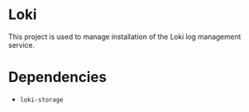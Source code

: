 Loki
====
This project is used to manage installation of the Loki log management service.

Dependencies
============
- `loki-storage`
